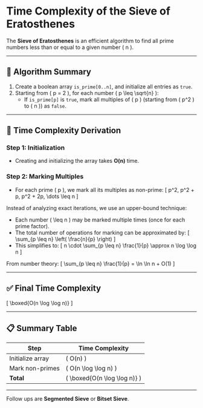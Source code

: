 # Time Complexity of the Sieve of Eratosthenes

The **Sieve of Eratosthenes** is an efficient algorithm to find all prime numbers less than or equal to a given number \( n \).

---

## 📜 Algorithm Summary

1. Create a boolean array `is_prime[0..n]`, and initialize all entries as `true`.
2. Starting from \( p = 2 \), for each number \( p \leq \sqrt{n} \):
   - If `is_prime[p]` is `true`, mark all multiples of \( p \) (starting from \( p^2 \) to \( n \)) as `false`.

---

## 🧮 Time Complexity Derivation

### Step 1: Initialization

- Creating and initializing the array takes **O(n)** time.

### Step 2: Marking Multiples

- For each prime \( p \), we mark all its multiples as non-prime:
  \[
  p^2, p^2 + p, p^2 + 2p, \dots \leq n
  \]

Instead of analyzing exact iterations, we use an upper-bound technique:

- Each number \( \leq n \) may be marked multiple times (once for each prime factor).
- The total number of operations for marking can be approximated by:
  \[
  \sum_{p \leq n} \left( \frac{n}{p} \right)
  \]
- This simplifies to:
  \[
  n \cdot \sum_{p \leq n} \frac{1}{p} \approx n \log \log n
  \]

From number theory:
\[
\sum_{p \leq n} \frac{1}{p} = \ln \ln n + O(1)
\]

---

## ✅ Final Time Complexity

\[
\boxed{O(n \log \log n)}
\]

---

## 📋 Summary Table

| Step               | Time Complexity         |
|--------------------|--------------------------|
| Initialize array   | \( O(n) \)              |
| Mark non-primes    | \( O(n \log \log n) \)  |
| **Total**          | \( \boxed{O(n \log \log n)} \) |

---

Follow ups are **Segmented Sieve** or **Bitset Sieve**.
